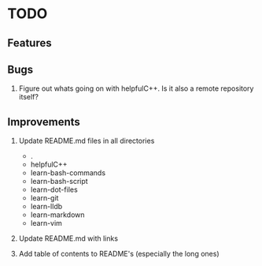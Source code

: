 # TODO

## Features

## Bugs

1. Figure out whats going on with helpfulC++. Is it also a remote repository
    itself?

## Improvements

1. Update README.md files in all directories
    - .
    - helpfulC++
    - learn-bash-commands
    - learn-bash-script
    - learn-dot-files
    - learn-git
    - learn-lldb
    - learn-markdown
    - learn-vim

2. Update README.md with links

3. Add table of contents to README's (especially the long ones)
